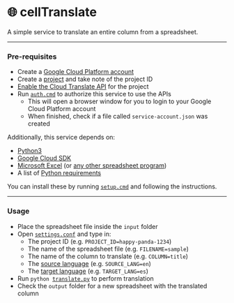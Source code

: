 # :globe_with_meridians: cellTranslate
A simple service to translate an entire column from a spreadsheet.

---

### Pre-requisites
- Create a [Google Cloud Platform account](https://console.cloud.google.com/)
- Create a [project](https://console.cloud.google.com/projectcreate) and take note of the project ID
- [Enable the Cloud Translate API](https://console.developers.google.com/apis/library/translate.googleapis.com/) for the project
- Run [`auth.cmd`](./auth.cmd) to authorize this service to use the APIs
  - This will open a browser window for you to login to your Google Cloud Platform account
  - When finished, check if a file called `service-account.json` was created

Additionally, this service depends on:
  - [Python3](https://www.python.org/downloads/)
  - [Google Cloud SDK](https://cloud.google.com/sdk/)
  - [Microsoft Excel](https://products.office.com/en/excel) (or [any other spreadsheet program](https://www.libreoffice.org/discover/calc/))
  - A list of [Python requirements](./requirements.txt)

You can install these by running [`setup.cmd`](./setup.cmd) and following the instructions.

---

### Usage
- Place the spreadsheet file inside the `input` folder
- Open [`settings.conf`](./settings.conf) and type in:
  - The project ID (e.g. `PROJECT_ID=happy-panda-1234`)
  - The name of the spreadsheet file (e.g. `FILENAME=sample`)
  - The name of the column to translate (e.g. `COLUMN=title`)
  - The [source language](https://cloud.google.com/translate/docs/languages) (e.g. `SOURCE_LANG=en`)
  - The [target language](https://cloud.google.com/translate/docs/languages) (e.g. `TARGET_LANG=es`)
- Run `python `[`translate.py`](./translate.py) to perform translation
- Check the `output` folder for a new spreadsheet with the translated column
